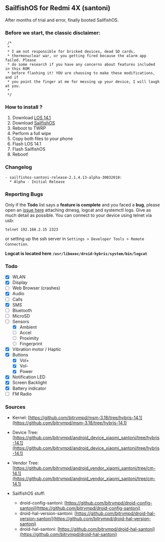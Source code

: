 ## SailfishOS for Redmi 4X (santoni)

After months of trial and error, finally booted SailfishOS.

### Before we start, the classic disclaimer:

```
 /*
 *
 * I am not responsible for bricked devices, dead SD cards,
 * thermonuclear war, or you getting fired because the alarm app failed. Please
 * do some research if you have any concerns about features included in this ROM
 * before flashing it! YOU are choosing to make these modifications, and if
 * you point the finger at me for messing up your device, I will laugh at you.
 *
 */
 ```

### How to install ?

1. Download [LOS 14.1](https://sourceforge.net/projects/loup-rom/files/latest/download)
2. Download [SailfishOS](https://sourceforge.net/projects/sailfishos-santoni/files/sailfishos-santoni-release-2.1.4.13-alpha-30032018.zip/download)
3. Reboot to TWRP
4. Perform a full wipe
5. Copy both files to your phone
6. Flash LOS 14.1
7. Flash SailfishOS
8. Reboot!

### Changelog
```
- sailfishos-santoni-release-2.1.4.13-alpha-30032018:
  * Alpha - Initial Release 
```

### Reporting Bugs

Only if the **Todo** list says a **feature is complete** and you faced a **bug**, please open an [issue here](https://github.com/bitrvmpd/sailfish-santoni/issues/new) attaching dmesg, logcat and systemctl logs.
Give as much detail as possible.
You can connect to your device using telnet via usb:
``` 
telnet 192.168.2.15 2323 
```
or setting up the ssh server in `Settings > Developer Tools > Remote Connection`.

**Logcat is located here `/usr/libexec/droid-hybris/system/bin/logcat`**

### Todo

- [X] WLAN
- [X] Display
- [ ] Web Browser (crashes)
- [X] Audio
- [ ] Calls
- [X] SMS
- [ ] Bluetooth
- [ ] MicroSD
- [ ] Sensors
  * [X] Ambient
  * [ ] Accel
  * [ ] Proximity
  * [ ] Fingerprint
- [X] Vibration motor / Haptic
- [X] Buttons
  * [X] Vol+
  * [X] Vol-
  * [X] Power
- [X] Notification LED
- [X] Screen Backlight
- [X] Battery indicator
- [ ] FM Radio

### Sources

- Kernel: [https://github.com/bitrvmpd/msm-3.18/tree/hybris-14.1](https://github.com/bitrvmpd/msm-3.18/tree/hybris-14.1)
- Device Tree: [https://github.com/bitrvmpd/android_device_xiaomi_santoni/tree/hybris-14.1](https://github.com/bitrvmpd/android_device_xiaomi_santoni/tree/hybris-14.1)
- Vendor Tree: [https://github.com/bitrvmpd/android_vendor_xiaomi_santoni/tree/cm-14.1](https://github.com/bitrvmpd/android_vendor_xiaomi_santoni/tree/cm-14.1)

- SailfishOS stuff:
  * droid-config-santoni: [https://github.com/bitrvmpd/droid-config-santoni](https://github.com/bitrvmpd/droid-config-santoni)
  * droid-hal-version-santoni: [https://github.com/bitrvmpd/droid-hal-version-santoni](https://github.com/bitrvmpd/droid-hal-version-santoni)
  * droid-hal-santoni: [https://github.com/bitrvmpd/droid-hal-santoni](https://github.com/bitrvmpd/droid-hal-santoni)
